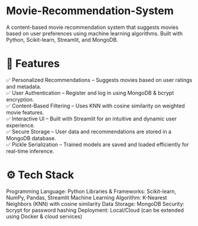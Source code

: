 # Movie-Recommendation-System
A content-based movie recommendation system that suggests movies based on user preferences using machine learning algorithms. Built with Python, Scikit-learn, Streamlit, and MongoDB.

# 🚀 Features
✅ Personalized Recommendations – Suggests movies based on user ratings and metadata. <br> ✅ User Authentication – Register and log in using MongoDB & bcrypt encryption.  <br> ✅ Content-Based Filtering – Uses KNN with cosine similarity on weighted movie features.  <br> ✅ Interactive UI – Built with Streamlit for an intuitive and dynamic user experience.  <br> ✅ Secure Storage – User data and recommendations are stored in a MongoDB database.  <br> ✅ Pickle Serialization – Trained models are saved and loaded efficiently for real-time inference.




# ⚙️ Tech Stack
Programming Language: Python
Libraries & Frameworks: Scikit-learn, NumPy, Pandas, Streamlit
Machine Learning Algorithm: K-Nearest Neighbors (KNN) with cosine similarity
Data Storage: MongoDB
Security: bcrypt for password hashing
Deployment: Local/Cloud (can be extended using Docker & cloud services)
